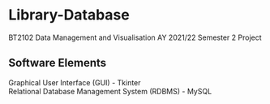 # Library-Database
BT2102 Data Management and Visualisation AY 2021/22 Semester 2 Project

## Software Elements
Graphical User Interface (GUI) - Tkinter<br />
Relational Database Management System (RDBMS) - MySQL
